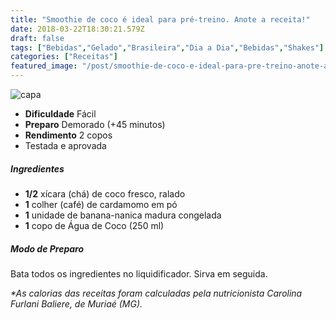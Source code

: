 ```yaml
---
title: "Smoothie de coco é ideal para pré-treino. Anote a receita!"
date: 2018-03-22T18:30:21.579Z
draft: false
tags: ["Bebidas","Gelado","Brasileira","Dia a Dia","Bebidas","Shakes"]
categories: ["Receitas"]
featured_image: "/post/smoothie-de-coco-e-ideal-para-pre-treino-anote-a-receita.b0c7e845.jpg"
---
```


![capa](/post/smoothie-de-coco-e-ideal-para-pre-treino-anote-a-receita.b0c7e845.jpg)

*   **Dificuldade** Fácil
*   **Preparo** Demorado (+45 minutos)
*   **Rendimento** 2 copos
*   Testada e aprovada
    

##### Ingredientes

*   **1/2** xícara (chá) de coco fresco, ralado
*   **1** colher (café) de cardamomo em pó
*   **1** unidade de banana-nanica madura congelada
*   **1** copo de Água de Coco (250 ml)

##### Modo de Preparo

Bata todos os ingredientes no liquidificador. Sirva em seguida.

_*As calorias das receitas foram calculadas pela nutricionista Carolina Furlani Baliere, de Muriaé (MG)._
